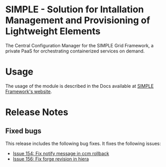 
# SIMPLE - Solution for Intallation Management and Provisioning of Lightweight Elements

The Central Configuration Manager for the SIMPLE Grid Framework, a private PaaS for orchestrating containerized services on demand.

# Usage
The usage of the module is described in the Docs available at [SIMPLE Framework's website](https://simple-framework.github.io/docs/deployment_guide_htcondor).

# Release Notes

## Fixed bugs
This release includes the following bug fixes. It fixes the following issues:
- [Issue 154: Fix notify message in ccm rollback](https://github.com/WLCG-Lightweight-Sites/simple_grid_puppet_module/issues/154)
- [Issue 156: Fix forge revision in hiera](https://github.com/WLCG-Lightweight-Sites/simple_grid_puppet_module/issues/156)





